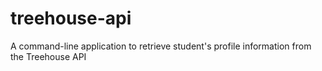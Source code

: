# treehouse-api
 A command-line application to retrieve student's profile information from the Treehouse API
